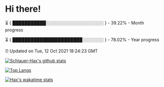 # Hi there!

⏳ { ███████████░░░░░░░░░░░░░░░░░░░ } - 39.22% - Month progress

⏳ { ███████████████████████░░░░░░░ } - 78.02% - Year progress

⏰ Updated on Tue, 12 Oct 2021 18:24:23 GMT


[![Schlauer-Hax's github stats](https://github-readme-stats.vercel.app/api?username=Schlauer-Hax&show_icons=true&theme=dark&count_private=true)](https://github.com/Schlauer-Hax)


[![Top Langs](https://github-readme-stats.vercel.app/api/top-langs/?username=Schlauer-Hax&layout=compact&theme=dark)](https://github.com/Schlauer-Hax?tab=repositories)


[![Hax's wakatime stats](https://github-readme-stats.vercel.app/api/wakatime?username=Hax&theme=dark)](https://wakatime.com/@Hax)

